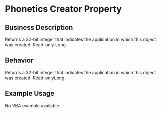 # Phonetics Creator Property

## Business Description
Returns a 32-bit integer that indicates the application in which this object was created. Read-only Long.

## Behavior
Returns a 32-bit integer that indicates the application in which this object was created. Read-onlyLong.

## Example Usage
No VBA example available.